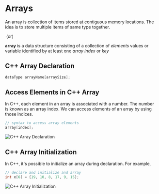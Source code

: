 # Arrays

An array is collection of items stored at contiguous memory locations. The idea is to store multiple items of same type together. 

​																				(or)

 **array** is a data structure consisting of a collection of *elements* values or variable  identified by at least one *array index* or *key*



## C++ Array Declaration

```cpp
dataType arrayName[arraySize];
```

## Access Elements in C++ Array

In C++, each element in an array is associated with a number. The number is known as an array index. We can access elements of an array by using those indices.

```cpp
// syntax to access array elements
array[index];
```

![C++ Array Declaration](https://cdn.programiz.com/sites/tutorial2program/files/cpp-array-declaration.png)

## C++ Array Initialization

In C++, it's possible to initialize an array during declaration. For example,

```cpp
// declare and initialize and array
int x[6] = {19, 10, 8, 17, 9, 15};
```

![C++ Array Initialization](https://cdn.programiz.com/sites/tutorial2program/files/cpp-array-initialization.png)